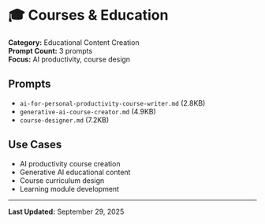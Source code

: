 # 🎓 Courses & Education

**Category:** Educational Content Creation  
**Prompt Count:** 3 prompts  
**Focus:** AI productivity, course design

## Prompts

- `ai-for-personal-productivity-course-writer.md` (2.8KB)
- `generative-ai-course-creator.md` (4.9KB)
- `course-designer.md` (7.2KB)

## Use Cases
- AI productivity course creation
- Generative AI educational content
- Course curriculum design
- Learning module development

---
**Last Updated:** September 29, 2025
